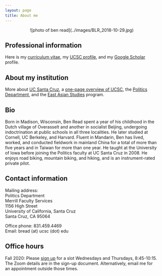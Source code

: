 ```yaml
---
layout: page
title: About me
---
```

<div style="text-align:center" markdown="1">
![photo of ben read](../images/BLR_2018-10-29.jpg)
</div>

## Professional information

Here is my [curriculum vitae](BenRead-CurriculumVitae.pdf), my [UCSC profile](http://politics.ucsc.edu/faculty/singleton.php?&singleton=true&cruz_id=bread), and my [Google Scholar](http://scholar.google.com/citations?user=4f7G7WAAAAAJ) profile.

## About my institution

More about [UC Santa Cruz](http://www.ucsc.edu/), a [one-page overview of UCSC](ucsc-on-one-page.html), the [Politics Department](http://politics.ucsc.edu), and the [East Asian Studies](http://eastasianstudies.ucsc.edu/index.html) program.

## Bio
Born in Madison, Wisconsin, Ben Read spent a year of his childhood in the Dutch village of Overasselt and another in socialist Beijing, undergoing indoctrination at public schools in all three localities. He later studied at Cornell, UC Berkeley, and Harvard. Fluent in Mandarin, Ben has lived, worked, and conducted fieldwork in mainland China for a total of more than five years and in Taiwan for more than one year. He taught at the University of Iowa before joining the Politics faculty at UC Santa Cruz in 2008. He enjoys road biking, mountain biking, and hiking, and is an instrument-rated private pilot.

## Contact information

Mailing address:  
Politics Department  
Merrill Faculty Services  
1156 High Street  
University of California, Santa Cruz  
Santa Cruz, CA 95064

Office phone: 831.459.4469  
Email: bread (at) ucsc (dot) edu

## Office hours

Fall 2020: Please [sign up](https://docs.google.com/spreadsheets/d/1cO6rZ06cT7hyc4eJQ3Y8yXF-B7aiWgGuC_qGLkHjzns/edit?usp=sharing) for a slot Wednesdays and Thursdays, 8:45-10:15. The Zoom details are in the sign-up document. Alternatively, email me for an appointment outside those times. 
